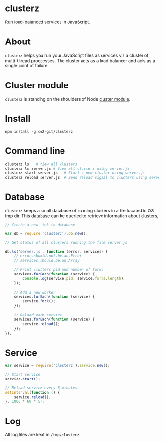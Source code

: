 clusterz
=======

Run load-balanced services in JavaScript.

# About

`clusterz` helps you run your JavaScript files as services via a cluster of multi-thread proccesses. The cluster acts as a load balancer and acts as a single point of failure.

# Cluster module

`clusterz` is standing on the shoulders of Node [cluster module](http://nodejs.org/api/cluster.html).

# Install

    npm install -g co2-git/clusterz

# Command line

```bash
clusterz ls   # View all clusters
clusterz ls server.js # View all clusters using server.js
clusterz start server.js   # Start a new cluster using server.js
clusterz reload server.js  # Send reload signal to clusters using server.js
```

# Database

`clusterz` keeps a small database of running clusters in a file located in OS tmp dir. This database can be queried to retrieve information about clusters,

```js
// Create a new link to database

var db = require('clusterz').db.new();

// Get status of all clusters running the file server.js

db.ls('server.js', function (error, services) {
    // error.should.not.be.an.Error
    // services.should.be.an.Array
    
    // Print clusters pid and number of forks
    services.forEach(function (service) {
        console.log(service.pid, service.forks.length);
    });
    
    // Add a new worker
    services.forEach(function (service) {
        service.fork();
    });
    
    // Reload each service
    services.forEach(function (service) {
        service.reload();
    });
});
```

# Service

```js
var service = require('clusterz').service.new();

// Start service
service.start();

// Reload service every 5 minutes
setInterval(function () {
    service.reload();
}, 1000 * 60 * 5);
```

# Log

All log files are kept in `/tmp/clusterz`
